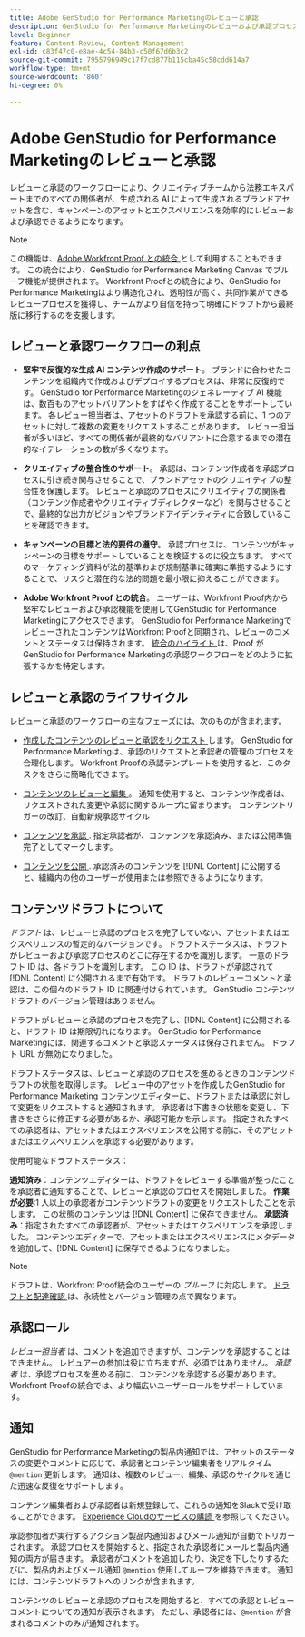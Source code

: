 ```yaml
---
title: Adobe GenStudio for Performance Marketingのレビューと承認
description: GenStudio for Performance Marketingのレビューおよび承認プロセスについて説明します。
level: Beginner
feature: Content Review, Content Management
exl-id: c83f47c0-e8ae-4c54-84b3-c50f67d6b3c2
source-git-commit: 7955796949c17f7cd877b115cba45c58cdd614a7
workflow-type: tm+mt
source-wordcount: '860'
ht-degree: 0%

---
```


# Adobe GenStudio for Performance Marketingのレビューと承認

レビューと承認のワークフローにより、クリエイティブチームから法務エキスパートまでのすべての関係者が、生成される AI によって生成されるブランドアセットを含む、キャンペーンのアセットとエクスペリエンスを効率的にレビューおよび承認できるようになります。

>[!NOTE]
>
> この機能は、[Adobe Workfront Proof との統合 ](/help/user-guide/approvals/proof-integration.md) として利用することもできます。 この統合により、GenStudio for Performance Marketing Canvas でプルーフ機能が提供されます。 Workfront Proofとの統合により、GenStudio for Performance Marketingはより構造化され、透明性が高く、共同作業ができるレビュープロセスを獲得し、チームがより自信を持って明確にドラフトから最終版に移行するのを支援します。

## レビューと承認ワークフローの利点

* **堅牢で反復的な生成 AI コンテンツ作成のサポート**。 ブランドに合わせたコンテンツを組織内で作成およびデプロイするプロセスは、非常に反復的です。 GenStudio for Performance Marketingのジェネレーティブ AI 機能は、数百ものアセットバリアントをすばやく作成することをサポートしています。 各レビュー担当者は、アセットのドラフトを承認する前に、1 つのアセットに対して複数の変更をリクエストすることがあります。 レビュー担当者が多いほど、すべての関係者が最終的なバリアントに合意するまでの潜在的なイテレーションの数が多くなります。

* **クリエイティブの整合性のサポート**。 承認は、コンテンツ作成者を承認プロセスに引き続き関与させることで、ブランドアセットのクリエイティブの整合性を保護します。 レビューと承認のプロセスにクリエイティブの関係者（コンテンツ作成者やクリエイティブディレクターなど）を関与させることで、最終的な出力がビジョンやブランドアイデンティティに合致していることを確認できます。

* **キャンペーンの目標と法的要件の遵守**。 承認プロセスは、コンテンツがキャンペーンの目標をサポートしていることを検証するのに役立ちます。 すべてのマーケティング資料が法的基準および規制基準に確実に準拠するようにすることで、リスクと潜在的な法的問題を最小限に抑えることができます。

* **Adobe Workfront Proof との統合**。 ユーザーは、Workfront Proof内から堅牢なレビューおよび承認機能を使用してGenStudio for Performance Marketingにアクセスできます。 GenStudio for Performance MarketingでレビューされたコンテンツはWorkfront Proofと同期され、レビューのコメントとステータスは保持されます。 [ 統合のハイライト ](/help/user-guide/approvals/proof-integration.md) は、Proof がGenStudio for Performance Marketingの承認ワークフローをどのように拡張するかを特定します。

## レビューと承認のライフサイクル

レビューと承認のワークフローの主なフェーズには、次のものが含まれます。

* [ 作成したコンテンツのレビューと承認をリクエスト ](/help/user-guide/approvals/request-review.md) します。 GenStudio for Performance Marketingは、承認のリクエストと承認者の管理のプロセスを合理化します。 Workfront Proofの承認テンプレートを使用すると、このタスクをさらに簡略化できます。

* [ コンテンツのレビューと編集 ](/help/user-guide/approvals/review-and-edit.md)。 通知を使用すると、コンテンツ作成者は、リクエストされた変更や承認に関するループに留まります。 コンテンツトリガーの改訂、自動新規承認サイクル

* [ コンテンツを承認 ](/help/user-guide/approvals/approve-content.md). 指定承認者が、コンテンツを承認済み、または公開準備完了としてマークします。

* [ コンテンツを公開 ](/help/user-guide/approvals/publish-content.md). 承認済みのコンテンツを [!DNL Content] に公開すると、組織内の他のユーザーが使用または参照できるようになります。

## コンテンツドラフトについて

_ドラフト_ は、レビューと承認のプロセスを完了していない、アセットまたはエクスペリエンスの暫定的なバージョンです。 ドラフトステータスは、ドラフトがレビューおよび承認プロセスのどこに存在するかを識別します。 一意のドラフト ID は、各ドラフトを識別します。 この ID は、ドラフトが承認されて [!DNL Content] に公開されるまで有効です。 ドラフトのレビューコメントと承認は、この個々のドラフト ID に関連付けられています。 GenStudio コンテンツドラフトのバージョン管理はありません。

ドラフトがレビューと承認のプロセスを完了し、[!DNL Content] に公開されると、ドラフト ID は期限切れになります。 GenStudio for Performance Marketingには、関連するコメントと承認ステータスは保存されません。 ドラフト URL が無効になりました。

ドラフトステータスは、レビューと承認のプロセスを進めるときのコンテンツドラフトの状態を取得します。 レビュー中のアセットを作成したGenStudio for Performance Marketing コンテンツエディターに、ドラフトまたは承認に対して変更をリクエストすると通知されます。 承認者は下書きの状態を変更し、下書きをさらに修正する必要があるか、承認可能かを示します。 指定されたすべての承認者は、アセットまたはエクスペリエンスを公開する前に、そのアセットまたはエクスペリエンスを承認する必要があります。

使用可能なドラフトステータス：

**通知済み**：コンテンツエディターは、ドラフトをレビューする準備が整ったことを承認者に通知することで、レビューと承認のプロセスを開始しました。
**作業が必要**:1 人以上の承認者がコンテンツドラフトの変更をリクエストしたことを示します。 この状態のコンテンツは [!DNL Content] に保存できません。
**承認済み**：指定されたすべての承認者が、アセットまたはエクスペリエンスを承認しました。 コンテンツエディターで、アセットまたはエクスペリエンスにメタデータを追加して、[!DNL Content] に保存できるようになりました。

>[!NOTE]
>
> ドラフトは、Workfront Proof統合のユーザーの _プルーフ_ に対応します。 [ ドラフトと配達確認 ](/help/user-guide/approvals/proof-integration.md#drafts-and-proofs) は、永続性とバージョン管理の点で異なります。

## 承認ロール

_レビュー担当者_ は、コメントを追加できますが、コンテンツを承認することはできません。 レビュアーの参加は役に立ちますが、必須ではありません。 _承認者_ は、承認プロセスを進める前に、コンテンツを承認する必要があります。 Workfront Proofの統合では、より幅広いユーザーロールをサポートしています。

## 通知

GenStudio for Performance Marketingの製品内通知では、アセットのステータスの変更やコメントに応じて、承認者とコンテンツ編集者をリアルタイム `@mention` 更新します。 通知は、複数のレビュー、編集、承認のサイクルを通じた迅速な反復をサポートします。

コンテンツ編集者および承認者は新規登録して、これらの通知をSlackで受け取ることができます。 [Experience Cloudのサービスの購読 ](https://experienceleague.adobe.com/ja/docs/core-services/interface/services/customer-attributes/subscription) を参照してください。

承認参加者が実行するアクション製品内通知およびメール通知が自動でトリガーされます。 承認プロセスを開始すると、指定された承認者にメールと製品内通知の両方が届きます。 承認者がコメントを追加したり、決定を下したりするたびに、製品内およびメール通知 `@mention` 使用してループを維持できます。 通知には、コンテンツドラフトへのリンクが含まれます。

コンテンツのレビューと承認のプロセスを開始すると、すべての承認とレビューコメントについての通知が表示されます。 ただし、承認者には、`@mention` が含まれるコメントのみが通知されます。
